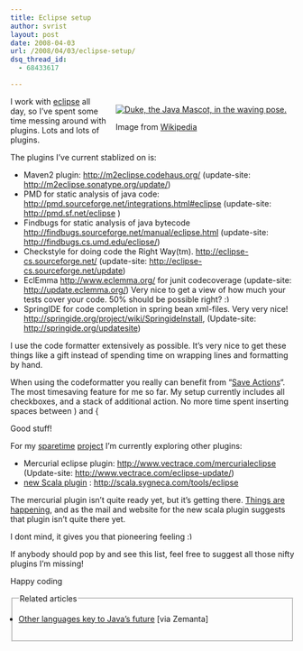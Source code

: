 ```yaml
---
title: Eclipse setup
author: svrist
layout: post
date: 2008-04-03
url: /2008/04/03/eclipse-setup/
dsq_thread_id:
  - 68433617

---
```

<span class="zemanta-img" style="display:block;float:right;margin:1em;"><a href="http://commons.wikipedia.org/wiki/Image:Wave.svg" target="_blank"><img style="border:medium none;display:block;" src="http://upload.wikimedia.org/wikipedia/commons/thumb/4/40/Wave.svg/202px-Wave.svg.png" alt="Duke, the Java Mascot, in the waving pose." /></a><span style="display:block;margin:1em 0 0;">Image from <a href="http://commons.wikipedia.org/wiki/Image:Wave.svg">Wikipedia</a></span></span>I work with <a title="Eclipse website" href="http://eclipse.org" target="_blank">eclipse</a> all day, so I&#8217;ve spent some time messing around with plugins. Lots and lots of plugins.

The plugins I&#8217;ve current stablized on is:

  * Maven2 plugin: <a title="Maven2 plugin" href="http://m2eclipse.codehaus.org/" target="_blank">http://m2eclipse.codehaus.org/</a> (update-site: http://m2eclipse.sonatype.org/update/)
  * PMD for static analysis of java code: <a title="PMD for eclipse" href="http://pmd.sourceforge.net/integrations.html#eclipse" target="_blank">http://pmd.sourceforge.net/integrations.html#eclipse</a> (update-site: http://pmd.sf.net/eclipse )
  * Findbugs for static analysis of java bytecode <a title="Findbugs eclipse plugin" href="http://findbugs.sourceforge.net/manual/eclipse.html" target="_blank">http://findbugs.sourceforge.net/manual/eclipse.html </a>(update-site: http://findbugs.cs.umd.edu/eclipse/)
  * Checkstyle for doing code the Right Way(tm). <a title="Checkstyle" href="http://eclipse-cs.sourceforge.net/" target="_blank">http://eclipse-cs.sourceforge.net/</a> (update-site: http://eclipse-cs.sourceforge.net/update)
  * EclEmma <a title="ECLEMMA" href="http://www.eclemma.org/" target="_blank">http://www.eclemma.org/</a> for junit codecoverage (update-site: http://update.eclemma.org/) Very nice to get a view of how much your tests cover your code. 50% should be possible right? <img src="http://blog.vrist.dk/newwp/wp-includes/images/smilies/simple-smile.png" alt=":)" class="wp-smiley" style="height: 1em; max-height: 1em;" />
  * SpringIDE for code completion in spring bean xml-files. Very very nice! <a title="Spring IDe" href="http://springide.org/project/wiki/SpringideInstall" target="_blank">http://springide.org/project/wiki/SpringideInstall</a>, (Update-site: http://springide.org/updatesite)

I use the code formatter extensively as possible. It&#8217;s very nice to get these things like a gift instead of spending time on wrapping lines and formatting by hand.

When using the codeformatter you really can benefit from &#8220;<a title="Save action praise from other blogger" href="http://zvikico.typepad.com/problog/2007/08/eclipse-europa-.html" target="_blank">Save Actions</a>&#8220;. The most timesaving feature for me so far. My setup currently includes all checkboxes, and a stack of additional action. No more time spent inserting spaces between ) and {

Good stuff!

For my <a title="On of my posts about sparetime project" href="http://svrist.wordpress.com/2008/02/19/toying-around/" target="_blank">sparetime</a> <a title="Sparetime project 2" href="http://svrist.wordpress.com/2008/02/20/focus-on-the-technology/" target="_blank">project</a> I&#8217;m currently exploring other plugins:

  * Mercurial eclipse plugin: <a title="Eclipse hg plugin" href="http://www.vectrace.com/mercurialeclipse" target="_blank">http://www.vectrace.com/mercurialeclipse</a> (Update-site: http://www.vectrace.com/eclipse-update/)
  * <a title="New plugin mail" href="http://article.gmane.org/gmane.comp.lang.scala/11181" target="_blank">new Scala plugin</a> : http://scala.sygneca.com/tools/eclipse

The mercurial plugin isn&#8217;t quite ready yet, but it&#8217;s getting there. <a title="A ticket i spend some time on" href="http://home.zingo.org/trac/mercurialeclipse/ticket/166" target="_blank">Things are happening</a>, and as the mail and website for the new scala plugin suggests that plugin isn&#8217;t quite there yet.

I dont mind, it gives you that pioneering feeling <img src="http://blog.vrist.dk/newwp/wp-includes/images/smilies/simple-smile.png" alt=":)" class="wp-smiley" style="height: 1em; max-height: 1em;" />

If anybody should pop by and see this list, feel free to suggest all those nifty plugins I&#8217;m missing!

Happy coding

<fieldset>
  <legend>Related articles</legend> 
  
  <ul class="zemanta-article-ul" style="margin:1em 0 1.5em;padding:0;">
    <li class="zemanta-article">
      <a title="Open in new window" href="http://www.regdeveloper.co.uk/2008/03/14/java_platform_scripting_languages/" target="_blank">Other languages key to Java&#8217;s future</a> [via Zemanta]
    </li>
  </ul>
</fieldset>

<div id="zemanta-pixie" style="width:100%;margin:5px 0;">
  <a id="zemanta-pixie-a" title="Zemified by Zemanta" href="http://www.zemanta.com/"><img style="border:medium none;float:right;" src="http://img.zemanta.com/pixie.png?x-id=baa0f4e1-1003-4adf-a5d4-069214f0200d" alt="" /></a>
</div>